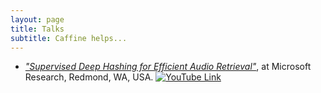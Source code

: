 ```yaml
---
layout: page
title: Talks
subtitle: Caffine helps...
---
```


* [_"Supervised Deep Hashing for Efficient Audio Retrieval"_](https://www.microsoft.com/en-us/research/video/supervised-deep-hashing-for-efficient-audio-retrieval/), at Microsoft Research, Redmond, WA, USA. 
[![YouTube Link](https://www.youtube.com/watch?v=yg-Hbu9GbRs/0.jpg)](https://www.youtube.com/watch?v=yg-Hbu9GbRs)
